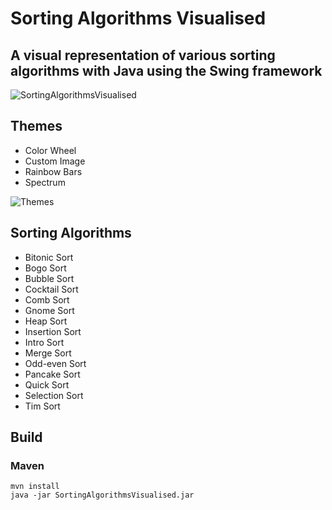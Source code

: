 # Sorting Algorithms Visualised

## A visual representation of various sorting algorithms with Java using the Swing framework

![SortingAlgorithmsVisualised](https://user-images.githubusercontent.com/63204672/102017025-2a3f2900-3d5c-11eb-807d-fa27f7845475.png)

## Themes
 - Color Wheel
 - Custom Image
 - Rainbow Bars
 - Spectrum

![Themes](https://user-images.githubusercontent.com/63204672/101923791-c3890680-3bc7-11eb-9560-c00c69484d84.png)

## Sorting Algorithms
- Bitonic Sort
- Bogo Sort
- Bubble Sort
- Cocktail Sort
- Comb Sort
- Gnome Sort
- Heap Sort
- Insertion Sort
- Intro Sort
- Merge Sort
- Odd-even Sort
- Pancake Sort
- Quick Sort
- Selection Sort
- Tim Sort

## Build
### Maven
```
mvn install
java -jar SortingAlgorithmsVisualised.jar
```
